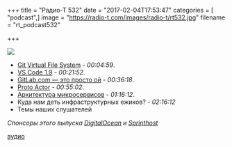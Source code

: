 +++
title = "Радио-Т 532"
date = "2017-02-04T17:53:47"
categories = [ "podcast",]
image = "https://radio-t.com/images/radio-t/rt532.jpg"
filename = "rt_podcast532"

+++

![](https://radio-t.com/images/radio-t/rt532.jpg)

- [Git Virtual File System](https://blogs.msdn.microsoft.com/visualstudioalm/2017/02/03/announcing-gvfs-git-virtual-file-system/) - *00:04:59*.
- [VS Code 1.9](http://code.visualstudio.com/updates/v1_9) - *00:21:52*.
- [GitLab.com — это просто ой](https://docs.google.com/document/d/1GCK53YDcBWQveod9kfzW-VCxIABGiryG7_z_6jHdVik/pub) - *00:36:18*.
- [Proto Actor](http://proto.actor/) - *00:55:02*.
- [Архитектура микросервисов](https://habrahabr.ru/company/mailru/blog/320962/) - *01:16:12*.
- Куда нам деть инфраструктурных ежиков? - *02:16:12*
- Темы наших слушателей

_Спонсоры этого выпуска [DigitalOcean](https://do.co/radiot) и [Sprinthost](https://sprintbox.ru)_

[аудио](https://cdn.radio-t.com/rt_podcast532.mp3) 
<audio src="https://cdn.radio-t.com/rt_podcast532.mp3" preload="none"></audio>
